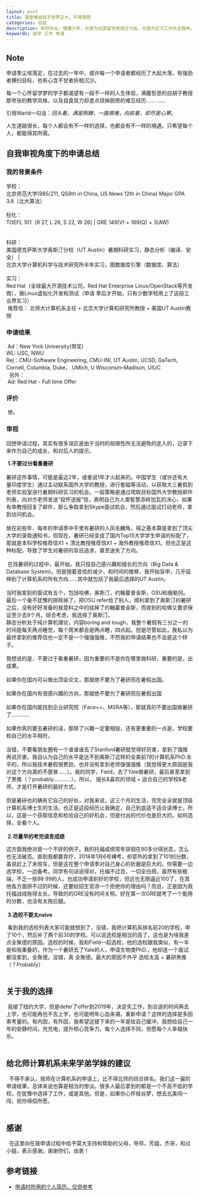 ```yaml
---
layout: post
title: 我曾难自拔于世界之大，不得真假
categories: 总结 
description: 即将毕业，懵懂少年，也曾为出国留学挥洒过汗血，也曾为实习工作东走西奔。世界之大，难辨真假，毕竟，人生的算法，不是我所能理解的。
keywords: 留学 工作 申请
---
```


## Note

申请季尘埃落定，在过去的一年中，或许每一个申请者都经历了大起大落。有强劲者横扫目标，也有心含不甘者折戟沉沙。

每一个心怀留学梦的学子都渴望有一段不一样的人生体验，满腹哲思的白胡子教授那夸张的教学风格，以及自食其力却差点烧掉厨房的难忘经历…… …… 

引用Warld一句话：<i>回头看，满是荆棘，一路艰难，向前看，却尽是心寒。</i>

人生道路很长，每个人都会有不一样的选择，也都会有不一样的境遇，只希望每个人，都能得其所需。


## 自我审视角度下的申请总结

### 我的背景条件

   学校：
   <br />
   北京师范大学(985/211, QS8th in China, US News 12th in China)
         Major GPA 3.6（北大算法）
   <br />
   <br />
   标化：
   <br />
   TOEFL 101（R 27, L 26, S 22, W 26) |
        GRE 149(V) + 169(Q) + 3(AW)     
   <br />
   <br />
   科研：
   <br />
   美国德克萨斯大学奥斯汀分校（UT Austin）暑期科研实习，静态分析（编译、安全） |
   <br />
   北京大学计算机科学与技术研究所半年实习，图数据库引擎（数据库、算法） 
   <br />
   <br />
   实习：
   <br />
   Red Hat（全球最大开源技术公司，Red Hat Enterprise Linux/OpenStack等开发商），做Linux虚拟化开发和测试（申请
         季后才开始，只有少数学校用上了这段工业界实习）
   <br />
  推荐信： 北师大计算机系主任 + 北京大学计算机研究所教授 + 美国UT Austin教授

### 申请结果

  Ad：New York University(带奖)
   <br />
   WL: USC, NWU
   <br />
   Rej：CMU-Software Engineering, CMU-INI,
         UT Austin, UCSD, GaTech, 
         Cornell, Columbia, Duke，
         UMich, U Wisconsin–Madison, UIUC 
   <br />
   另外：
   <br />
  Ad: Red Hat - Full time Offer
    

### 评价
    
  惨。

### 审视

 回想申请过程，其实有很多误区是由于当时的局限性所无法避免的走入的，记录下来作为自己的成长，和对后人的提示。
  
  **1.不要过分看重暑研**
  <br />
  <br />
 暑研这件事情，可能是最近2年，或者说1年才火起来的。中国学生（或许还有大量印度学生）通过主动联系国外大学的教授，进行套磁等活动，以获取大三暑假到老师实验室进行暑期科研实习的机会。一般策略是通过爬取目标国外大学教授邮件列表，向对方老师发送“投怀送报”信，表明自己为人类智慧添砖加瓦的决心，如果有幸教授回复了邮件，那么争取拿到Skype面试机会，然后通过面试打动老师，拿到访问机会。
  <br />
  <br />
 放在前些年，每年的申请季中手里有暑研的人凤毛麟角，得之基本算是拿到了顶尖大学的录取通知书，但现在，暑研已经变成了国内Top15大学学生申请的标配了，那就是本科学校推荐信X1 + 清北教授推荐信X1 + 海外教授推荐信X1。但也正是这种标配，导致了学生对暑研的盲目追求，甚至迷失了方向。
  <br />
  <br />
  在找暑研的过程中，最开始，我只投自己感兴趣和擅长的方向（Big Data & Database System)，但是随着音信的减少，和时间的推移，我开始盲申，几乎延伸到了计算机系的所有方向……其中就包括了我最后选择的UT Austin。
  <br />
  <br />
 当时我拿到的面试有五个，包括哈佛，奥斯汀，约翰霍普金斯，OSU和俄勒冈。最后一个毫不犹豫的排除掉了，把OSU refer给了别人，顺利拿到了奥斯汀的暑研之后，没有好好准备的我意料之中的挂掉了约翰霍普金斯，而收到的哈佛又要求保证至少去9个月。综合考虑，我选择了奥斯汀。
  <br />
 静态分析处于纯计算机理论，内容boring and tough，我整个暑假有三分之一的时间是每天两点睡觉，每个周末都会是两点睡，四点起。但是尽管如此，我私以为最终拿到的推荐信也一定不是一个强强强推，不然我的申请结果也不会是这个样子。
  <br />
  <br />
 我想说的是，不要过于看重暑研，因为重要的不是你在哪里做科研，重要的是，出成果。
  <br />
  <br />
 如果你在国内可以做出顶会论文，那就绝不要为了暑研而在暑假出国。
  <br />
  <br />
 如果你在国内有很感兴趣的方向，那就绝不要为了暑研而在暑假出国
  <br />
  <br />
 如果你在国内能找到企业研究院（Face++、MSRA等），那就真的不要出国做暑研了…………
  <br />
  <br />
 如果你真的要去暑研的话，那除了兴趣一定要相投，还有更重要的一点是，学校要和自己的水平相符。
  <br />
  <br />
 没错，不要看朋友圈有一个谁谁谁去了Stanford暑研就觉得好厉害，拿到了强推再说厉害。我自认为自己的水平是达不到奥斯汀这样的全美前7的计算机系PhD.水平的，所以我技术暑假很费劲，也并没有拿到老师强强强推（我觉得更大原因是我对这个方向真的不感冒……）。我的同学，Field，去了Yale做暑研，最后甚至拿到了黑推（？probably…………），所以， 擅长&喜欢的领域 + 适合自己的学校&老师，才是打开暑研的最好方式。
 <br />
 <br />
 但是暑研也的确有它自己的好处，对我来说，这三个月的生活，完完全全就是顶级计算机系博士生的生活。也正是这段经历让我确定，自己到底适不适合读博士。所以，这是一个获取信息和检验自己的好机会，但是付出的代价也是巨大的。如何选择，全看个人。
  <br />
  <br />
  **2.尽量早的考完语言成绩**

 这方面我绝对是一个不好的例子。我的托福成绩常年徘徊在90多分得状态，怎么也无法破百。直到我都要弃疗，2018年1月6号裸考，却意外的拿到了101的分数，虽说赶上了末班车，但是这在整个申请季对自己身心的折磨是巨大的。你需要一边选学校，一边备考。同学有句话说得对，托福不过百，一切全白搭。虽然有些极端，不乏一些98 99的人，也成功申请到好的学校，但这也无限逼近100了，在其他各方面拼不过的时候，还要给招生官添一个拒绝你的理由吗？而且，正是因为我托福战线拖得太长，导致的的GRE没有时间关照。好在第一次GRE就考了一个能用的分数，也没有太拖后腿。
  <br />
  <br />
  **3.选校不要太naive**

  看到我的选校列表大家可能就想到了，没错，我把计算机系排名前20的学校，申了10个，然后补了两个前30的学校。可以说选校是相当的高了，这也是为啥我差点全聚德的原因。选校的时候，我和Field一起选校，他的选校跟我类似，有一半是和我重叠的，作为一个暑研去了Yale的人，申请生物类PhD.，他却连一个面试都没拿到，全聚德。没错，真 全聚德。最大的原因不外乎 选校太高 + 暑研黑推（？Probably）
  <br />
  <br />
## 关于我的选择

  我接了纽约大学，但是defer了offer到2019年，决定先工作，到合适的时间再去上学，也可能再也不去上学，也可能明年心血来潮，重新申请？这样的选择是多因素考量的。有内因，有外因，我希望这接下来的一年是给自己缓冲，我想给自己一年的安静时间，充充电，提升核心竞争力。每个人选择不同，但愿每个人幸福快乐。
  <br />
  <br />
## 给北师计算机系未来学弟学妹的建议

   不得不承认，我师在计算机系的申请上，比不得北师的综合排名。我们这一届的申请结果，总体来说也算是相当的惨淡。很多人最后拿到的都是一个不高不低的学校，在犹豫中选择了工作，或是其他。但是，如果你心怀硅谷梦，想去北美闯一闯，祝你得偿所愿。
<br />
<br />

## 感谢
  
   在这里向在我申请过程中给予莫大支持和帮助的父母，导师，芳姐，杰哥，和过小姐，表示感谢。谢谢你们，由衷！

## 参考链接

* [申请时所用的个人简历，仅供参考](https://lvxiaoxin.github.io/CV.pdf)
